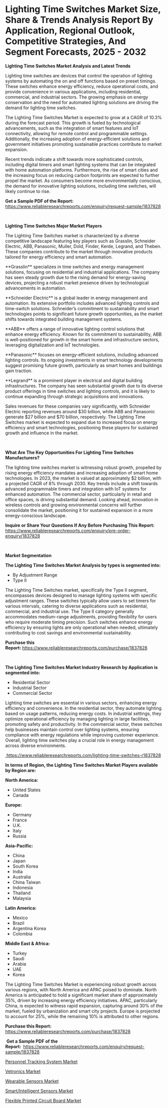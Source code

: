 <p><h1>Lighting Time Switches Market Size, Share & Trends Analysis Report By Application, Regional Outlook, Competitive Strategies, And Segment Forecasts, 2025 - 2032</h1></p><p><strong>Lighting Time Switches Market Analysis and Latest Trends</strong></p>
<p><p>Lighting time switches are devices that control the operation of lighting systems by automating the on and off functions based on preset timings. These switches enhance energy efficiency, reduce operational costs, and provide convenience in various applications, including residential, commercial, and industrial sectors. The growing emphasis on energy conservation and the need for automated lighting solutions are driving the demand for lighting time switches.</p><p>The Lighting Time Switches Market is expected to grow at a CAGR of 10.3% during the forecast period. This growth is fueled by technological advancements, such as the integration of smart features and IoT connectivity, allowing for remote control and programmable settings. Additionally, the increasing adoption of energy-efficient solutions and government initiatives promoting sustainable practices contribute to market expansion.</p><p>Recent trends indicate a shift towards more sophisticated controls, including digital timers and smart lighting systems that can be integrated with home automation platforms. Furthermore, the rise of smart cities and the increasing focus on reducing carbon footprints are expected to further propel the market. As consumers become more environmentally conscious, the demand for innovative lighting solutions, including time switches, will likely continue to rise.</p></p>
<p><strong>Get a Sample PDF of the Report:&nbsp;</strong> <a href="https://www.reliableresearchreports.com/enquiry/request-sample/1837828?utm_campaign=31&utm_medium=2&utm_source=Github&utm_content=ia&utm_term=10022025&utm_id=lighting-time-switches">https://www.reliableresearchreports.com/enquiry/request-sample/1837828</a></p>
<p>&nbsp;</p>
<p><strong>Lighting Time Switches Major Market Players</strong></p>
<p><p>The Lighting Time Switches market is characterized by a diverse competitive landscape featuring key players such as Grasslin, Schneider Electric, ABB, Panasonic, Muller, Dold, Finder, Kerde, Legrand, and Theben. These companies contribute to the market through innovative products tailored for energy efficiency and smart automation.</p><p>**Grasslin** specializes in time switches and energy management solutions, focusing on residential and industrial applications. The company has seen steady growth due to the rising demand for energy-saving devices, projecting a robust market presence driven by technological advancements in automation.</p><p>**Schneider Electric** is a global leader in energy management and automation. Its extensive portfolio includes advanced lighting controls and time-switch solutions. Schneider’s commitment to sustainability and smart technologies points to significant future growth opportunities, as the market shifts towards integrated building management systems.</p><p>**ABB** offers a range of innovative lighting control solutions that enhance energy efficiency. Known for its commitment to sustainability, ABB is well-positioned for growth in the smart home and infrastructure sectors, leveraging digitalization and IoT technologies.</p><p>**Panasonic** focuses on energy-efficient solutions, including advanced lighting controls. Its ongoing investments in smart technology developments suggest promising future growth, particularly as smart homes and buildings gain traction.</p><p>**Legrand** is a prominent player in electrical and digital building infrastructures. The company has seen substantial growth due to its diverse product offerings in time switches and lighting controls, and it is likely to continue expanding through strategic acquisitions and innovations.</p><p>Sales revenues for these companies vary significantly, with Schneider Electric reporting revenues around $30 billion, while ABB and Panasonic generate $27 billion and $70 billion, respectively. The Lighting Time Switches market is expected to expand due to increased focus on energy efficiency and smart technologies, positioning these players for sustained growth and influence in the market.</p></p>
<p>&nbsp;</p>
<p><strong>What Are The Key Opportunities For Lighting Time Switches Manufacturers?</strong></p>
<p><p>The lighting time switches market is witnessing robust growth, propelled by rising energy efficiency mandates and increasing adoption of smart home technologies. In 2023, the market is valued at approximately $2 billion, with a projected CAGR of 8% through 2030. Key trends include a shift towards advanced programmable timers and integration with IoT systems for enhanced automation. The commercial sector, particularly in retail and office spaces, is driving substantial demand. Looking ahead, innovation in wireless controls and growing environmental concerns will further consolidate the market, positioning it for sustained expansion in a more energy-conscious landscape.</p></p>
<p><strong>Inquire or Share Your Questions If Any Before Purchasing This Report:</strong> <a href="https://www.reliableresearchreports.com/enquiry/pre-order-enquiry/1837828?utm_campaign=31&utm_medium=2&utm_source=Github&utm_content=ia&utm_term=10022025&utm_id=lighting-time-switches">https://www.reliableresearchreports.com/enquiry/pre-order-enquiry/1837828</a></p>
<p>&nbsp;</p>
<p><strong>Market Segmentation</strong></p>
<p><strong>The Lighting Time Switches Market Analysis by types is segmented into:</strong></p>
<p><ul><li>By Adjustment Range</li><li>Type II</li></ul></p>
<p><p>The Lighting Time Switches market, specifically the Type II segment, encompasses devices designed to manage lighting systems with specific adjustment ranges. These switches typically allow users to set timers for various intervals, catering to diverse applications such as residential, commercial, and industrial use. The Type II category generally accommodates medium-range adjustments, providing flexibility for users who require moderate timing precision. Such switches enhance energy efficiency by ensuring lights are only operational when needed, ultimately contributing to cost savings and environmental sustainability.</p></p>
<p><strong>Purchase this Report:&nbsp;</strong><a href="https://www.reliableresearchreports.com/purchase/1837828?utm_campaign=31&utm_medium=2&utm_source=Github&utm_content=ia&utm_term=10022025&utm_id=lighting-time-switches">https://www.reliableresearchreports.com/purchase/1837828</a></p>
<p>&nbsp;</p>
<p><strong>The Lighting Time Switches Market Industry Research by Application is segmented into:</strong></p>
<p><ul><li>Residential Sector</li><li>Industrial Sector</li><li>Commercial Sector</li></ul></p>
<p><p>Lighting time switches are essential in various sectors, enhancing energy efficiency and convenience. In the residential sector, they automate lighting based on usage patterns, reducing energy costs. In industrial settings, they optimize operational efficiency by managing lighting in large facilities, promoting safety and productivity. In the commercial sector, these switches help businesses maintain control over lighting systems, ensuring compliance with energy regulations while improving customer experience. Overall, lighting time switches play a crucial role in energy management across diverse environments.</p></p>
<p><a href="https://www.reliableresearchreports.com/lighting-time-switches-r1837828?utm_campaign=31&utm_medium=2&utm_source=Github&utm_content=ia&utm_term=10022025&utm_id=lighting-time-switches">&nbsp;https://www.reliableresearchreports.com/lighting-time-switches-r1837828</a></p>
<p><strong>In terms of Region, the Lighting Time Switches Market Players available by Region are:</strong></p>
<p>
    <p> <strong> North America: </strong>
        <ul>
            <li>United States</li>
            <li>Canada</li>
        </ul>
        </p> 
    <p> <strong> Europe: </strong>
        <ul>
            <li>Germany</li>
            <li>France</li>
            <li>U.K.</li>
            <li>Italy</li>
            <li>Russia</li>
        </ul>
        </p> 
    <p> <strong> Asia-Pacific: </strong>
        <ul>
            <li>China</li>
            <li>Japan</li>
            <li>South Korea</li>
            <li>India</li>
            <li>Australia</li>
            <li>China Taiwan</li>
            <li>Indonesia</li>
            <li>Thailand</li>
            <li>Malaysia</li>
        </ul>
        </p> 
    <p> <strong> Latin America: </strong>
        <ul>
            <li>Mexico</li>
            <li>Brazil</li>
            <li>Argentina Korea</li>
            <li>Colombia</li>
        </ul>
        </p> 
    <p> <strong> Middle East & Africa: </strong>
        <ul>
            <li>Turkey</li>
            <li>Saudi</li>
            <li>Arabia</li>
            <li>UAE</li>
            <li>Korea</li>
        </ul>
    </p>
    </p>
<p><p>The Lighting Time Switches Market is experiencing robust growth across various regions, with North America and APAC poised to dominate. North America is anticipated to hold a significant market share of approximately 35%, driven by increasing energy efficiency initiatives. APAC, particularly China, is expected to witness rapid expansion, capturing around 30% of the market, fueled by urbanization and smart city projects. Europe is projected to account for 25%, while the remaining 10% is attributed to other regions.</p></p>
<p><strong>Purchase this Report: </strong><a href="https://www.reliableresearchreports.com/purchase/1837828?utm_campaign=31&utm_medium=2&utm_source=Github&utm_content=ia&utm_term=10022025&utm_id=lighting-time-switches">https://www.reliableresearchreports.com/purchase/1837828</a></p>
<p>&nbsp;<strong>Get a Sample PDF of the Report:&nbsp;&nbsp;</strong><a href="https://www.reliableresearchreports.com/enquiry/request-sample/1837828?utm_campaign=31&utm_medium=2&utm_source=Github&utm_content=ia&utm_term=10022025&utm_id=lighting-time-switches">https://www.reliableresearchreports.com/enquiry/request-sample/1837828</a></p>
<p><strong></strong></p>
<p><p><a href="https://github.com/boisetwa16/Market-Research-Report-List-1/blob/main/personnel-tracking-system-market.md?utm_campaign=31&utm_medium=2&utm_source=Github&utm_content=ia&utm_term=10022025&utm_id=lighting-time-switches">Personnel Tracking System Market</a></p><p><a href="https://github.com/crooneinis80/Market-Research-Report-List-1/blob/main/vetronics-market.md?utm_campaign=31&utm_medium=2&utm_source=Github&utm_content=ia&utm_term=10022025&utm_id=lighting-time-switches">Vetronics Market</a></p><p><a href="https://github.com/vioarapoyil/Market-Research-Report-List-1/blob/main/wearable-sensors-market.md?utm_campaign=31&utm_medium=2&utm_source=Github&utm_content=ia&utm_term=10022025&utm_id=lighting-time-switches">Wearable Sensors Market</a></p><p><a href="https://github.com/bogganbillie6969/Market-Research-Report-List-1/blob/main/smartintelligent-sensors-market.md?utm_campaign=31&utm_medium=2&utm_source=Github&utm_content=ia&utm_term=10022025&utm_id=lighting-time-switches">Smart/Intelligent Sensors Market</a></p><p><a href="https://github.com/zupankocka/Market-Research-Report-List-1/blob/main/flexible-printed-circuit-board-market.md?utm_campaign=31&utm_medium=2&utm_source=Github&utm_content=ia&utm_term=10022025&utm_id=lighting-time-switches">Flexible Printed Circuit Board Market</a></p></p>